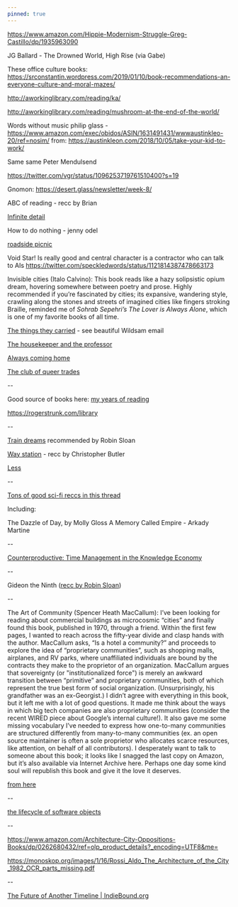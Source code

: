 ```yaml
---
pinned: true
---
```


https://www.amazon.com/Hippie-Modernism-Struggle-Greg-Castillo/dp/1935963090

JG Ballard - The Drowned World, High Rise (via Gabe)

These office culture books:
https://srconstantin.wordpress.com/2019/01/10/book-recommendations-an-everyone-culture-and-moral-mazes/

http://aworkinglibrary.com/reading/ka/

http://aworkinglibrary.com/reading/mushroom-at-the-end-of-the-world/

Words without music philip glass - https://www.amazon.com/exec/obidos/ASIN/1631491431/wwwaustinkleo-20/ref=nosim/ from:
https://austinkleon.com/2018/10/05/take-your-kid-to-work/

Same same Peter Mendulsend

https://twitter.com/vgr/status/1096253719761510400?s=19

Gnomon: https://desert.glass/newsletter/week-8/

ABC of reading - recc by Brian

[Infinite detail](https://boingboing.net/2019/03/04/gnu-slash-apocalypse.html)

How to do nothing - jenny odel

[roadside picnic](https://robinrendle.com/notes/roadside-picnic/)

Void Star! Is really good and central character is a contractor who can talk to AIs
<https://twitter.com/speckledwords/status/1121814387478663173>


Invisible cities (Italo Calvino): This book reads like a hazy solipsistic opium dream, hovering somewhere between poetry and prose. Highly recommended if you’re fascinated by cities; its expansive, wandering style, crawling along the stones and streets of imagined cities like fingers stroking Braille, reminded me of *Sohrab Sepehri’s The Lover is Always Alone*, which is one of my favorite books of all time.

[The things they carried](https://www.amazon.com/dp/B002TWIVNA/ref=dp-kindle-redirect?_encoding=UTF8&btkr=1) - see beautiful Wildsam email

[The housekeeper and the professor](https://www.amazon.com/dp/0312427808/ref=cm_sw_r_cp_apa_i_PW50CbBR90GGQ)

[Always coming home](https://www.amazon.com/gp/product/1598536036/ref=dbs_a_def_rwt_hsch_vapi_thcv_p1_i5?utm_source=ayjay&utm_medium=email)

[The club of queer trades](https://www.gutenberg.org/ebooks/1696)

--

Good source of books here: [my years of reading](https://austinkleon.com/category/my-reading-years/)

<https://rogerstrunk.com/library>

--

[Train dreams](https://www.amazon.com/Train-Dreams-Novella-Denis-Johnson/dp/1250007658) recommended by Robin Sloan

[Way station](https://www.amazon.com/Way-Station-Clifford-D-Simak/dp/1504013212) - recc by Christopher Butler

[Less](https://www.amazon.com/dp/B01MSICPW3/ref=dp-kindle-redirect?_encoding=UTF8&btkr=1)

--

[Tons of good sci-fi reccs in this thread](https://twitter.com/tomcritchlow/status/1161806203074306051)

Including:

The Dazzle of Day, by Molly Gloss
A Memory Called Empire - Arkady Martine

--

[Counterproductive: Time Management in the Knowledge Economy](https://www.amazon.com/dp/B07JHZWTCS/ref=dp-kindle-redirect?_encoding=UTF8&btkr=1)

--

Gideon the Ninth ([recc by Robin Sloan](https://desert.glass/newsletter/week-16-and-a-half/#text))

--

The Art of Community (Spencer Heath MacCallum): I’ve been looking for reading about commercial buildings as microcosmic “cities” and finally found this book, published in 1970, through a friend. Within the first few pages, I wanted to reach across the fifty-year divide and clasp hands with the author. MacCallum asks, “Is a hotel a community?” and proceeds to explore the idea of “proprietary communities”, such as shopping malls, airplanes, and RV parks, where unaffiliated individuals are bound by the contracts they make to the proprietor of an organization. MacCallum argues that sovereignty (or "institutionalized force") is merely an awkward transition between “primitive” and proprietary communities, both of which represent the true best form of social organization. (Unsurprisingly, his grandfather was an ex-Georgist.) I didn’t agree with everything in this book, but it left me with a lot of good questions. It made me think about the ways in which big tech companies are also proprietary communities (consider the recent WIRED piece about Google’s internal culture!). It also gave me some missing vocabulary I’ve needed to express how one-to-many communities are structured differently from many-to-many communities (ex. an open source maintainer is often a sole proprietor who allocates scarce resources, like attention, on behalf of all contributors). I desperately want to talk to someone about this book; it looks like I snagged the last copy on Amazon, but it’s also available via Internet Archive here. Perhaps one day some kind soul will republish this book and give it the love it deserves.

[from here](https://tinyletter.com/nayafia/letters/things-that-happened-in-august-2)

--

[the lifecycle of software objects](https://www.amazon.com/gp/product/1596063173)

--

<https://www.amazon.com/Architecture-City-Oppositions-Books/dp/0262680432/ref=olp_product_details?_encoding=UTF8&me=>

<https://monoskop.org/images/1/16/Rossi_Aldo_The_Architecture_of_the_City_1982_OCR_parts_missing.pdf>

--

[The Future of Another Timeline | IndieBound.org](https://www.indiebound.org/book/9780765392107)